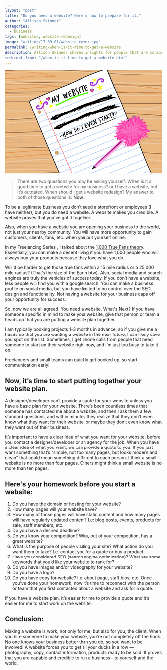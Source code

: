 ```yaml
---
layout: "post"
title: "Do you need a website? Here's how to prepare for it."
author: "Allison Skinner"
categories:
  - business
tags: [websites, website redesign]
image: "writing/17-09-01/website_cover.jpg"
permalink: /writing/when-is-it-time-to-get-a-website
description: Allison Skinner shares insights for people that are considering getting a website but don't know where to start.
redirect_from: "/when-is-it-time-to-get-a-website.html"
---
```

![graphic for 'When is it time to get a website?'][1]
> There are two questions you may be asking yourself: When is it a good time to get a website for my business? or I have a website, but it’s outdated. When should I get a website redesign?
My answer to both of those questions is: **Now**.

To be a legitimate business you don’t need a storefront or employees (I have neither), but you do need a website. A website makes you credible. A website proves that you’ve got it together.

Also, when you have a website you are opening your business to the world, not just your nearby community. You will have more opportunity to gain customers, clients, fans, etc. when you put yourself online.

In my Freelancing Series , I talked about the [1,000 True Fans theory](https://kk.org/thetechnium/1000-true-fans/). Essentially, you can make a decent living if you have 1,000 people who will always buy your products because they love what you do.

Will it be harder to get those true fans within a 15 mile radius or a 25,000 mile radius? (That’s the size of the Earth btw).
Also, social media and search engines are truly the vehicles of success today. If you don’t have a website, less people will find you with a google search. You can make a business profile on social media, but you have limited to no control over the SEO, design and functionality. Not having a website for your business caps off your opportunity for success.

So, now we are all agreed. You need a website. What's Next?
If you have someone specific in mind to make your website, give that person or team a heads up that you are putting a website plan together.

I am typically booking projects 1-3 months in advance, so if you give me a heads up that you are wanting a website in the near future, I can likely save you spot on the list. Sometimes, I get phone calls from people that need someone to start on their website right now, and I’m just too busy to take it on.

Freelancers and small teams can quickly get booked up, so start communication early!
## Now, it’s time to start putting together your website plan.
A designer/developer can’t provide a quote for your website unless you have a basic plan for your website. There’s been countless times that someone has contacted me about a website, and then I ask them a few standard questions, and within minutes they realize that they don’t even know what they want for their website, or maybe they don’t even know what they want out of their business.

It’s important to have a clear idea of what you want for your website, before you contact a designer/developer or an agency for the job. When you have a clear idea of what you want, we can provide a quote to you. If you just want something that’s “simple, not too many pages, but looks modern and clean” that could mean something different to each person. I think a small website is no more than four pages. Others might think a small website is no more than ten pages.

## Here's your homework before you start a website:
1. Do you have the domain or hosting for your website?
2. How many pages will your website have?
3. How many of those pages will have static content and how many pages will have regularly updated content? I.e: blog posts, events, products for sale, staff members, etc.
4. Do you have a desired deadline?
5. Do you know your competition? Who, out of your competition, has a great website?
6. What is the purpose of people visiting your site? What action do you want them to take? I.e. contact you for a quote or buy a product.
7. Have you considered SEO (search engine optimization)? What are some keywords that you’d like your website to rank for?
8. Do you have images and/or videography for your website?
9. Do you have a logo?
10. Do you have copy for website? I.e. about page, staff bios, etc.
Once you’ve done your homework, now it’s time to reconnect with the person or team that you first contacted about a website and ask for a quote.

If you have a website plan, it’s easier for me to provide a quote and it’s easier for me to start work on the website.

## Conclusion:
Making a website is work, not only for me, but also for you, the client. When you hire someone to make your website, you’re not completely off the hook. No one knows your business better than you do, so you want to be involved! A website forces you to get all your ducks in a row — photography, copy, contact information, products ready to be sold.
It proves that you are capable and credible to run a business—to yourself and the world.

[1]: ../assets/img/writing/17-09-01/website_cover.jpg
